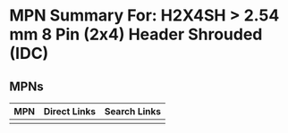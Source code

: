 



# MPN Summary For: H2X4SH > 2.54 mm 8 Pin (2x4) Header Shrouded (IDC)

## MPNs
  

|MPN|Direct Links|Search Links|
| :--- | :--- | :--- |
||||
